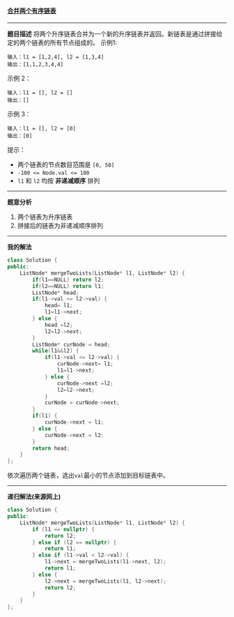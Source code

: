 #### [合并两个有序链表](https://leetcode-cn.com/problems/merge-two-sorted-lists/)

- - -
**题目描述**
将两个升序链表合并为一个新的升序链表并返回。新链表是通过拼接给定的两个链表的所有节点组成的。
示例1:

```
输入：l1 = [1,2,4], l2 = [1,3,4]
输出：[1,1,2,3,4,4]
```

示例 2：

```
输入：l1 = [], l2 = []
输出：[]
```

示例 3：

```
输入：l1 = [], l2 = [0]
输出：[0]
```

提示：
  - 两个链表的节点数目范围是 `[0, 50]`  
  - `-100 <= Node.val <= 100`  
  - `l1` 和 `l2` 均按 **非递减顺序** 排列  

* * *

**题意分析**

1. 两个链表为升序链表
2. 拼接后的链表为非递减顺序排列

* * *

**我的解法**
```cpp
class Solution {
public:
    ListNode* mergeTwoLists(ListNode* l1, ListNode* l2) {
        if(l1==NULL) return l2;
        if(l2==NULL) return l1;
        ListNode* head;
        if(l1->val <= l2->val) {
            head= l1;
            l1=l1->next;
        } else {
            head =l2;
            l2=l2->next;
        }
        ListNode* curNode = head;
        while(l1&&l2) {
            if(l1->val <= l2->val) {
                curNode->next= l1;
                l1=l1->next;
            } else {
                curNode->next =l2;
                l2=l2->next;
            }
            curNode = curNode->next;
        }
        if(l1) {
            curNode->next = l1;
        } else {
            curNode->next = l2;
        }
        return head;
    }
};
```

依次遍历两个链表，选出`val`最小的节点添加到目标链表中。

* * *

**递归解法(来源网上)**
```cpp
class Solution {
public:
    ListNode* mergeTwoLists(ListNode* l1, ListNode* l2) {
        if (l1 == nullptr) {
            return l2;
        } else if (l2 == nullptr) {
            return l1;
        } else if (l1->val < l2->val) {
            l1->next = mergeTwoLists(l1->next, l2);
            return l1;
        } else {
            l2->next = mergeTwoLists(l1, l2->next);
            return l2;
        }
    }
};
```
